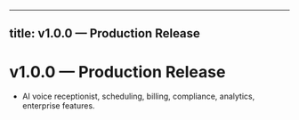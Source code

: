 
---
title: v1.0.0 — Production Release
---
# v1.0.0 — Production Release
- AI voice receptionist, scheduling, billing, compliance, analytics, enterprise features.
